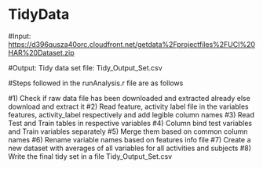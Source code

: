 # TidyData

#Input: https://d396qusza40orc.cloudfront.net/getdata%2Fprojectfiles%2FUCI%20HAR%20Dataset.zip

#Output: Tidy data set file: Tidy_Output_Set.csv

#Steps followed in the runAnalysis.r file are as follows

#1) Check if raw data file has been downloaded and extracted already else download and extract it 
#2) Read feature, activity label file in the variables features, activity_label respectively and add legible column names
#3) Read Test and Train tables in respective variables 
#4) Column bind test variables and Train variables separately 
#5) Merge them based on common column names
#6) Rename variable names based on features info file
#7) Create a new dataset with averages of all variables for all activities and subjects
#8) Write the final tidy set in a file Tidy_Output_Set.csv
